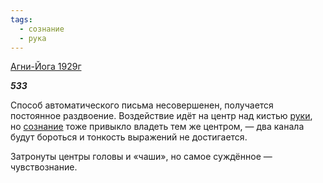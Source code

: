 ```yaml
---
tags:
  - сознание
  - рука
---
```

[Агни-Йога 1929г](https://127.0.0.1:4002/agni/1929)

___533___

Способ автоматического письма несовершенен, получается постоянное раздвоение. Воздействие идёт на центр над кистью [руки](../../../tags/#рука), но [сознание](../../../tags/#сознание) тоже привыкло владеть тем же центром, — два канала будут бороться и тонкость выражений не достигается.   

Затронуты центры головы и «чаши», но самое суждённое — чувствознание.
